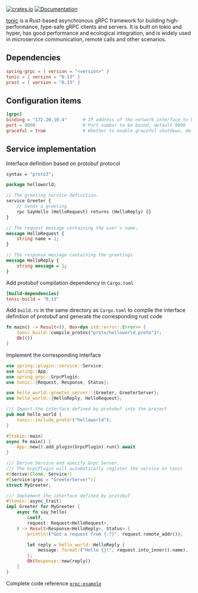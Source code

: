 [![crates.io](https://img.shields.io/crates/v/spring-grpc.svg)](https://crates.io/crates/spring-grpc)
[![Documentation](https://docs.rs/spring-grpc/badge.svg)](https://docs.rs/spring-grpc)

[tonic](https://github.com/hyperium/tonic) is a Rust-based asynchronous gRPC framework for building high-performance, type-safe gRPC clients and servers. It is built on tokio and hyper, has good performance and ecological integration, and is widely used in microservice communication, remote calls and other scenarios.

## Dependencies

```toml
spring-grpc = { version = "<version>" }
tonic = { version = "0.13" }
prost = { version = "0.13" }
```

## Configuration items

```toml
[grpc]
binding = "172.20.10.4"      # IP address of the network interface to be bound, default 0.0.0.0
port = 8000                  # Port number to be bound, default 9090
graceful = true              # Whether to enable graceful shutdown, default false
```

## Service implementation

Interface definition based on protobuf protocol

```proto
syntax = "proto3";

package helloworld;

// The greeting service definition.
service Greeter {
    // Sends a greeting
    rpc SayHello (HelloRequest) returns (HelloReply) {}
}

// The request message containing the user's name.
message HelloRequest {
    string name = 1;
}

// The response message containing the greetings
message HelloReply {
    string message = 1;
}
```

Add protobuf compilation dependency in `Cargo.toml`

```toml
[build-dependencies]
tonic-build = "0.13"
```

Add `build.rs` in the same directory as `Cargo.toml` to compile the interface definition of protobuf and generate the corresponding rust code

```rust
fn main() -> Result<(), Box<dyn std::error::Error>> {
    tonic_build::compile_protos("proto/helloworld.proto")?;
    Ok(())
}
```

Implement the corresponding interface

```rust
use spring::plugin::service::Service;
use spring::App;
use spring_grpc::GrpcPlugin;
use tonic::{Request, Response, Status};

use hello_world::greeter_server::{Greeter, GreeterServer};
use hello_world::{HelloReply, HelloRequest};

/// Import the interface defined by protobuf into the project
pub mod hello_world {
    tonic::include_proto!("helloworld");
}

#[tokio::main]
async fn main() {
    App::new().add_plugin(GrpcPlugin).run().await
}

/// Derive Service and specify Grpc Server.
/// The GrpcPlugin will automatically register the service on tonic
#[derive(Clone, Service)]
#[service(grpc = "GreeterServer")]
struct MyGreeter;

/// Implement the interface defined by protobuf
#[tonic::async_trait]
impl Greeter for MyGreeter { 
    async fn say_hello( 
        &self, 
        request: Request<HelloRequest>, 
    ) -> Result<Response<HelloReply>, Status> { 
        println!("Got a request from {:?}", request.remote_addr()); 

        let reply = hello_world::HelloReply { 
            message: format!("Hello {}!", request.into_inner().name), 
        }; 
        Ok(Response::new(reply)) 
    }
}
```


Complete code reference [`grpc-example`](https://github.com/spring-rs/spring-rs/tree/master/examples/grpc-example)